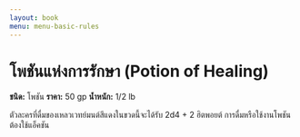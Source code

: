 ```yaml
---
layout: book
menu: menu-basic-rules
---
```


# โพชันแห่งการรักษา (Potion of Healing)

**ชนิด:** โพชัน **ราคา:** 50 gp **น้ำหนัก:** 1/2 lb

ตัวละครที่ดื่มของเหลวเวทย์มนต์สีแดงในขวดนี้จะได้รับ 2d4 + 2 ฮิตพอยต์ การดื่มหรือใช้งานโพชันต้องใช้แอ็คชัน
